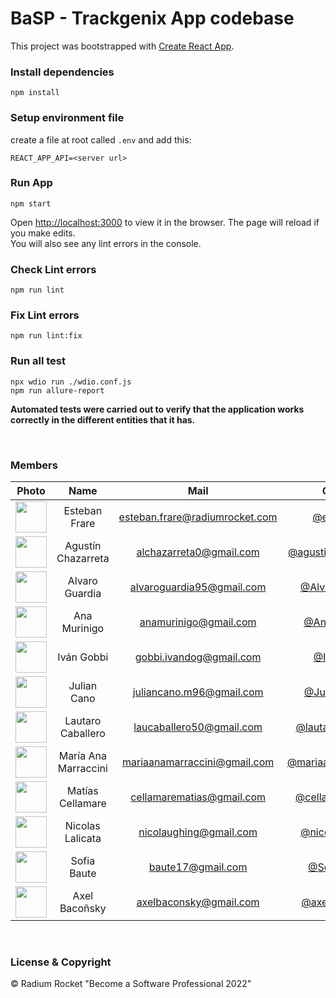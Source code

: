 # BaSP - Trackgenix App codebase

This project was bootstrapped with [Create React App](https://github.com/facebook/create-react-app).


### Install dependencies

    npm install

### Setup environment file
create a file at root called `.env` and add this:

    REACT_APP_API=<server url>

### Run App
    npm start

Open [http://localhost:3000](http://localhost:3000) to view it in the browser.
The page will reload if you make edits.\
You will also see any lint errors in the console.


### Check Lint errors
    npm run lint

### Fix Lint errors
    npm run lint:fix

### Run all test 
    npx wdio run ./wdio.conf.js
    npm run allure-report

**Automated tests were carried out to verify that the application works correctly in the different entities that it has.**


<br>

### Members


|Photo | Name  | Mail | Github
| :-----: | :-----: | :-----: | :-----: |
<img src="https://avatars.githubusercontent.com/u/20587232?v=4" height="50" width="50">| Esteban Frare | esteban.frare@radiumrocket.com | [@estefrare](https://github.com/estefrare)
<img src="https://avatars.githubusercontent.com/u/74018918?v=4" height="50" width="50">| Agustín Chazarreta | alchazarreta0@gmail.com | [@agustin-chazarreta](https://github.com/agustin-chazarreta/)
<img src="https://avatars.githubusercontent.com/u/101296054?v=4" height="50" width="50">| Alvaro Guardia | alvaroguardia95@gmail.com | [@AlvaroGuardia](https://github.com/AlvaroGuardia)
<img src="https://avatars.githubusercontent.com/u/91098065" height="50" width="50">| Ana Murinigo | anamurinigo@gmail.com | [@AnaMurinigo](https://github.com/anamurinigo)
<img src="https://avatars.githubusercontent.com/u/101294116?s=400&u=62d364477829fce4b1eb51a25e319da9f0e6a639&v=4" height="50" width="50">| Iván Gobbi | gobbi.ivandog@gmail.com | [@IvanHGo](https://github.com/IvanHGo)
<img src="https://avatars.githubusercontent.com/u/101340066?v=4" height="50" width="50">| Julian Cano | juliancano.m96@gmail.com | [@Julian-Cano](https://github.com/Julian-Cano)
<img src="https://avatars.githubusercontent.com/u/86745664?v=4" height="50" width="50">| Lautaro Caballero | laucaballero50@gmail.com | [@lautarocaballero](https://github.com/lautarocaballero)
<img src="https://avatars.githubusercontent.com/u/96804262?v=4" height="50" width="50">| María Ana Marraccini | mariaanamarraccini@gmail.com | [@mariaanamarraccini](https://github.com/mariaanamarraccini)
<img src="https://avatars.githubusercontent.com/u/88092713?v=4" height="50" width="50">| Matías Cellamare | cellamarematias@gmail.com | [@cellamarematias](https://github.com/cellamarematias)
<img src="https://avatars.githubusercontent.com/u/89216050?v=4" height="50" width="50"> | Nicolas Lalicata | nicolaughing@gmail.com | [@nicolaslalicata](https://github.com/nicolaslalicata)
<img src="https://avatars.githubusercontent.com/u/91097658?v=4" height="50" width="50">  | Sofia Baute | baute17@gmail.com | [@SoofiBaute](https://github.com/SoofiBaute) 
<img src="https://avatars.githubusercontent.com/u/101243203?v=4" height="50" width="50">  | Axel Bacoñsky | axelbaconsky@gmail.com | [@axelbaconsky](https://github.com/axelbaconsky)

<br>

### License & Copyright




© Radium Rocket "Become a Software Professional 2022"